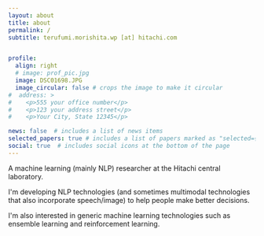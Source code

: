 ```yaml
---
layout: about
title: about
permalink: /
subtitle: terufumi.morishita.wp [at] hitachi.com


profile:
  align: right
  # image: prof_pic.jpg
  image: DSC01698.JPG
  image_circular: false # crops the image to make it circular
#  address: >
#    <p>555 your office number</p>
#    <p>123 your address street</p>
#    <p>Your City, State 12345</p>

news: false  # includes a list of news items
selected_papers: true # includes a list of papers marked as "selected={true}"
social: true  # includes social icons at the bottom of the page
---
```


A machine learning (mainly NLP) researcher at the Hitachi central laboratory.  

I'm developing NLP technologies (and sometimes multimodal technologies that also incorporate speech/image) to help people make better decisions.  

I'm also interested in generic machine learning technologies such as ensemble learning and reinforcement learning.
